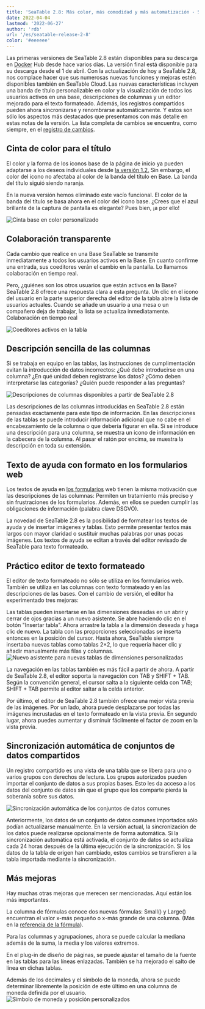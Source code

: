 ```yaml
---
title: 'SeaTable 2.8: Más color, más comodidad y más automatización - SeaTable'
date: 2022-04-04
lastmod: '2022-06-27'
author: 'rdb'
url: '/es/seatable-release-2-8'
color: '#eeeeee'
---
```


Las primeras versiones de SeaTable 2.8 están disponibles para su descarga en [Docker](https://hub.docker.com/r/seatable/seatable-enterprise/tags) Hub desde hace varios días. La versión final está disponible para su descarga desde el 1 de abril. Con la actualización de hoy a SeaTable 2.8, nos complace hacer que sus numerosas nuevas funciones y mejoras estén disponibles también en SeaTable Cloud. Las nuevas características incluyen una banda de título personalizable en color y la visualización de todos los usuarios activos en una base, descripciones de columnas y un editor mejorado para el texto formateado. Además, los registros compartidos pueden ahora sincronizarse y renombrarse automáticamente. Y estos son sólo los aspectos más destacados que presentamos con más detalle en estas notas de la versión. La lista completa de cambios se encuentra, como siempre, en el [registro de cambios](/es/docs/changelog/version-2-8/).

## Cinta de color para el título

El color y la forma de los iconos base de la página de inicio ya pueden adaptarse a los deseos individuales desde [la versión 1.2.](/es/seatable-release-1-2/) Sin embargo, el color del icono no afectaba al color de la banda del título en Base. La banda del título siguió siendo naranja.

En la nueva versión hemos eliminado este vacío funcional. El color de la banda del título se basa ahora en el color del icono base. ¿Crees que el azul brillante de la captura de pantalla es elegante? Pues bien, ¡a por ello!

![Cinta base en color personalizado](https://seatable.io/wp-content/uploads/2022/04/Colorful_ribbon.png)

## Colaboración transparente

Cada cambio que realice en una Base SeaTable se transmite inmediatamente a todos los usuarios activos en la Base. En cuanto confirme una entrada, sus coeditores verán el cambio en la pantalla. Lo llamamos colaboración en tiempo real.

Pero, ¿quiénes son los otros usuarios que están activos en la Base? SeaTable 2.8 ofrece una respuesta clara a esta pregunta. Un clic en el icono del usuario en la parte superior derecha del editor de la tabla abre la lista de usuarios actuales. Cuando se añade un usuario a una mesa o un compañero deja de trabajar, la lista se actualiza inmediatamente. Colaboración en tiempo real

![Coeditores activos en la tabla](https://seatable.io/wp-content/uploads/2022/04/Active_editors.png)

## Descripción sencilla de las columnas

Si se trabaja en equipo en las tablas, las instrucciones de cumplimentación evitan la introducción de datos incorrectos: ¿Qué debe introducirse en una columna? ¿En qué unidad deben registrarse los datos? ¿Cómo deben interpretarse las categorías? ¿Quién puede responder a las preguntas?

![Descripciones de columnas disponibles a partir de SeaTable 2.8](https://seatable.io/wp-content/uploads/2022/04/Column_descriptions.png)

Las descripciones de las columnas introducidas en SeaTable 2.8 están pensadas exactamente para este tipo de información. En las descripciones de las tablas se puede introducir información adicional que no cabe en el encabezamiento de la columna o que debería figurar en ella. Si se introduce una descripción para una columna, se muestra un icono de información en la cabecera de la columna. Al pasar el ratón por encima, se muestra la descripción en toda su extensión.

## Texto de ayuda con formato en los formularios web

Los textos de ayuda en [los formularios](https://seatable.io/es/docs/handbuch/seatable-nutzen/webformulare/) web tienen la misma motivación que las descripciones de las columnas: Permiten un tratamiento más preciso y sin frustraciones de los formularios. Además, en ellos se pueden cumplir las obligaciones de información (palabra clave DSGVO).

La novedad de SeaTable 2.8 es la posibilidad de formatear los textos de ayuda y de insertar imágenes y tablas. Esto permite presentar textos más largos con mayor claridad o sustituir muchas palabras por unas pocas imágenes. Los textos de ayuda se editan a través del editor revisado de SeaTable para texto formateado.

## Práctico editor de texto formateado

El editor de texto formateado no sólo se utiliza en los formularios web. También se utiliza en las columnas con texto formateado y en las descripciones de las bases. Con el cambio de versión, el editor ha experimentado tres mejoras:

Las tablas pueden insertarse en las dimensiones deseadas en un abrir y cerrar de ojos gracias a un nuevo asistente. Se abre haciendo clic en el botón "Insertar tabla". Ahora arrastre la tabla a la dimensión deseada y haga clic de nuevo. La tabla con las proporciones seleccionadas se inserta entonces en la posición del cursor. Hasta ahora, SeaTable siempre insertaba nuevas tablas como tablas 2×2, lo que requería hacer clic y añadir manualmente más filas y columnas.  
![Nuevo asistente para nuevas tablas de dimensiones personalizadas](https://seatable.io/wp-content/uploads/2022/04/New_table_wizard.png)

La navegación en las tablas también es más fácil a partir de ahora. A partir de SeaTable 2.8, el editor soporta la navegación con TAB y SHIFT + TAB. Según la convención general, el cursor salta a la siguiente celda con TAB; SHIFT + TAB permite al editor saltar a la celda anterior.

Por último, el editor de SeaTable 2.8 también ofrece una mejor vista previa de las imágenes. Por un lado, ahora puede desplazarse por todas las imágenes incrustadas en el texto formateado en la vista previa. En segundo lugar, ahora puedes aumentar y disminuir fácilmente el factor de zoom en la vista previa.

## Sincronización automática de conjuntos de datos compartidos

Un registro compartido es una vista de una tabla que se libera para uno o varios grupos con derechos de lectura. Los grupos autorizados pueden importar el conjunto de datos a sus propias bases. Esto les da acceso a los datos del conjunto de datos sin que el grupo que los comparte pierda la soberanía sobre sus datos.

![Sincronización automática de los conjuntos de datos comunes](https://seatable.io/wp-content/uploads/2022/04/Automatic_sync.png)

Anteriormente, los datos de un conjunto de datos comunes importados sólo podían actualizarse manualmente. En la versión actual, la sincronización de los datos puede realizarse opcionalmente de forma automática. Si la sincronización automática está activada, el conjunto de datos se actualiza cada 24 horas después de la última ejecución de la sincronización. Si los datos de la tabla de origen han cambiado, estos cambios se transfieren a la tabla importada mediante la sincronización.

## Más mejoras

Hay muchas otras mejoras que merecen ser mencionadas. Aquí están los más importantes.

La columna de fórmulas conoce dos nuevas fórmulas: Small() y Large() encuentran el valor x-más pequeño o x-más grande de una columna. (Más en la [referencia de la fórmula](/es/docs/handbuch/expertenwissen/formelreferenz/)).

Para las columnas y agrupaciones, ahora se puede calcular la mediana además de la suma, la media y los valores extremos.

En el plug-in de diseño de páginas, se puede ajustar el tamaño de la fuente en las tablas para las líneas enlazadas. También se ha mejorado el salto de línea en dichas tablas.

Además de los decimales y el símbolo de la moneda, ahora se puede determinar libremente la posición de este último en una columna de moneda definida por el usuario.  
![Símbolo de moneda y posición personalizados](https://seatable.io/wp-content/uploads/2022/04/Custom_currency_symbol.png)
